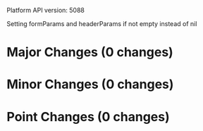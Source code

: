 Platform API version: 5088


Setting formParams and headerParams if not empty instead of nil

# Major Changes (0 changes)


# Minor Changes (0 changes)


# Point Changes (0 changes)
